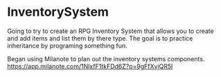 # InventorySystem
Going to try to create an RPG Inventory System that allows you to create 
and add items and list them by there type. The goal is to practice inheritance 
by programing something fun.

Began using Milanote to plan out the inventory systems components.
https://app.milanote.com/1NlxfF1tkFDd6Z?p=9gFfXvjQR5l